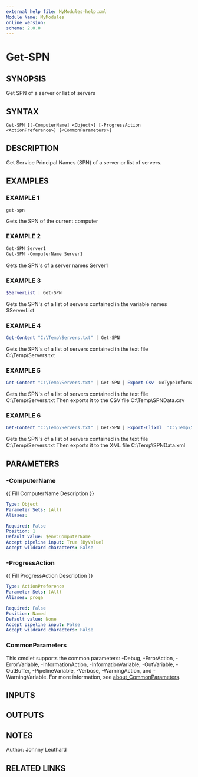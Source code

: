 ```yaml
---
external help file: MyModules-help.xml
Module Name: MyModules
online version:
schema: 2.0.0
---
```


# Get-SPN

## SYNOPSIS
Get SPN of a server or list of servers

## SYNTAX

```
Get-SPN [[-ComputerName] <Object>] [-ProgressAction <ActionPreference>] [<CommonParameters>]
```

## DESCRIPTION
Get Service Principal Names (SPN) of a server or list of servers.

## EXAMPLES

### EXAMPLE 1
```
get-spn
```

Gets the SPN of the current computer

### EXAMPLE 2
```powershell
Get-SPN Server1
Get-SPN -ComputerName Server1
```

Gets the SPN's of a server names Server1

### EXAMPLE 3
```powershell
$ServerList | Get-SPN
```

Gets the SPN's of a list of servers contained in the variable names $ServerList

### EXAMPLE 4
```powershell
Get-Content "C:\Temp\Servers.txt" | Get-SPN
```

Gets the SPN's of a list of servers contained in the text file C:\Temp\Servers.txt

### EXAMPLE 5
```powershell
Get-Content "C:\Temp\Servers.txt" | Get-SPN | Export-Csv -NoTypeInformation "C:\Temp\SPNData.csv"
```

Gets the SPN's of a list of servers contained in the text file C:\Temp\Servers.txt 
Then exports it to the CSV file C:\Temp\SPNData.csv

### EXAMPLE 6
```powershell
Get-Content "C:\Temp\Servers.txt" | Get-SPN | Export-Clixml  "C:\Temp\SPNData.xml"
```

Gets the SPN's of a list of servers contained in the text file C:\Temp\Servers.txt 
Then exports it to the XML file C:\Temp\SPNData.xml

## PARAMETERS

### -ComputerName
{{ Fill ComputerName Description }}

```yaml
Type: Object
Parameter Sets: (All)
Aliases:

Required: False
Position: 1
Default value: $env:ComputerName
Accept pipeline input: True (ByValue)
Accept wildcard characters: False
```

### -ProgressAction
{{ Fill ProgressAction Description }}

```yaml
Type: ActionPreference
Parameter Sets: (All)
Aliases: proga

Required: False
Position: Named
Default value: None
Accept pipeline input: False
Accept wildcard characters: False
```

### CommonParameters
This cmdlet supports the common parameters: -Debug, -ErrorAction, -ErrorVariable, -InformationAction, -InformationVariable, -OutVariable, -OutBuffer, -PipelineVariable, -Verbose, -WarningAction, and -WarningVariable. For more information, see [about_CommonParameters](http://go.microsoft.com/fwlink/?LinkID=113216).

## INPUTS

## OUTPUTS

## NOTES
Author: Johnny Leuthard

## RELATED LINKS
